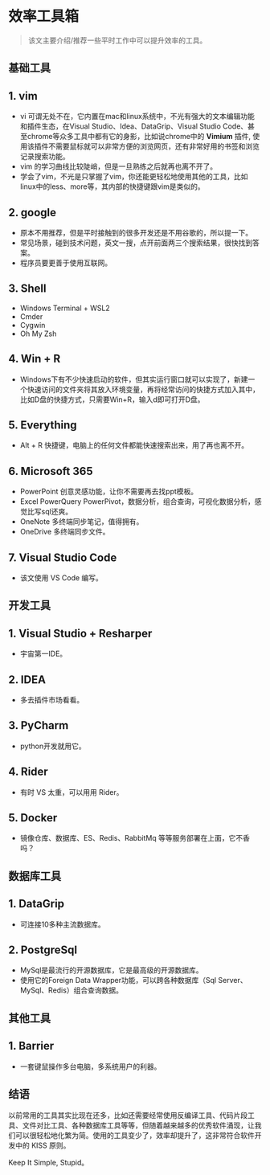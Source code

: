 # 效率工具箱

> 该文主要介绍/推荐一些平时工作中可以提升效率的工具。

## 基础工具

## 1. vim

* vi 可谓无处不在，它内置在mac和linux系统中，不光有强大的文本编辑功能和插件生态，在Visual Studio、Idea、DataGrip、Visual Studio Code、甚至chrome等众多工具中都有它的身影，比如说chrome中的 **Vimium** 插件, 使用该插件不需要鼠标就可以非常方便的浏览网页，还有非常好用的书签和浏览记录搜索功能。 
* vim 的学习曲线比较陡峭，但是一旦熟练之后就再也离不开了。
* 学会了vim，不光是只掌握了vim，你还能更轻松地使用其他的工具，比如linux中的less、more等，其内部的快捷键跟vim是类似的。

## 2. google

* 原本不用推荐，但是平时接触到的很多开发还是不用谷歌的，所以提一下。
* 常见场景，碰到技术问题，英文一搜，点开前面两三个搜索结果，很快找到答案。
* 程序员要更善于使用互联网。

## 3. Shell

* Windows Terminal + WSL2
* Cmder
* Cygwin
* Oh My Zsh

## 4. Win + R

* Windows下有不少快速启动的软件，但其实运行窗口就可以实现了，新建一个快速访问的文件夹将其放入环境变量，再将经常访问的快捷方式加入其中，比如D盘的快捷方式，只需要Win+R，输入d即可打开D盘。

## 5. Everything

* Alt + R 快捷键，电脑上的任何文件都能快速搜索出来，用了再也离不开。

## 6. Microsoft 365

* PowerPoint 创意灵感功能，让你不需要再去找ppt模板。
* Excel PowerQuery PowerPivot，数据分析，组合查询，可视化数据分析，感觉比写sql还爽。
* OneNote 多终端同步笔记，值得拥有。
* OneDrive 多终端同步文件。

## 7. Visual Studio Code

* 该文使用 VS Code 编写。

## 开发工具

## 1. Visual Studio + Resharper

* 宇宙第一IDE。

## 2. IDEA

* 多去插件市场看看。

## 3. PyCharm

* python开发就用它。

## 4. Rider

* 有时 VS 太重，可以用用 Rider。

## 5. Docker

* 镜像仓库、数据库、ES、Redis、RabbitMq 等等服务部署在上面，它不香吗？

## 数据库工具

## 1. DataGrip

* 可连接10多种主流数据库。

## 2. PostgreSql

* MySql是最流行的开源数据库，它是最高级的开源数据库。
* 使用它的Foreign Data Wrapper功能，可以跨各种数据库（Sql Server、MySql、Redis）组合查询数据。

## 其他工具

## 1. Barrier

* 一套键鼠操作多台电脑，多系统用户的利器。


## 结语

以前常用的工具其实比现在还多，比如还需要经常使用反编译工具、代码片段工具、文件对比工具、各种数据库工具等等，但随着越来越多的优秀软件涌现，让我们可以很轻松地化繁为简。使用的工具变少了，效率却提升了，这非常符合软件开发中的 KISS 原则。

Keep It Simple, Stupid。
